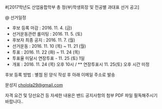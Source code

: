 ﻿#[2017학년도 산업융합학부 총 정(부)학생회장 및 전공별 과대표 선거 공고]

@ 선거일정

* 후보 등록 마감 : 2016. 11. 4. (금)
* 선거운동관련 롤미팅 : 2016. 11. 5. (토)
* 후보자 최종 공지 : 2016. 11. 7. (월)
* 선거운동 : 2016. 11. 10 (목) ~ 11. 21 (월)
* 투표 : 2016. 11. 22 (화) ~ 11. 24 (목)
* 투표율 미달시 연장투표 - 11. 25 (토) 1일
* 개표 : 2016. 11. 24 (목) 오후 10시 / ** 연장투표시 11. 25(토) 오후 시간 미정

후보 등록 방법 : 
별첨 된 양식 작성 후 아래 이메일 주소로 발송

문성지 cholola29@gmail.com

자격 요건 및 당선요건 등 자세한 내용은 밴드 공지사항의 첨부 PDF 파일 필독해주시기 바랍니다..